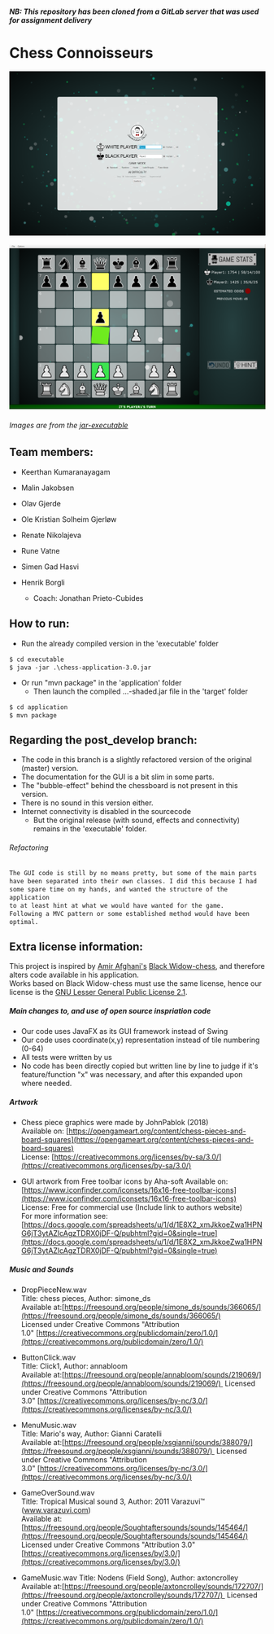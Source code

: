 ##### *NB: This repository has been cloned from a GitLab server that was used for assignment delivery*

# Chess Connoisseurs

![example1](/docs/slides/example1.PNG)

![example2](/docs/slides/example2.PNG)

###### Images are from the [jar-executable](/executable/chess-application-3.0.jar)

Team members:
------
+ Keerthan Kumaranayagam
+ Malin Jakobsen
+ Olav Gjerde
+ Ole Kristian Solheim Gjerløw
+ Renate Nikolajeva
+ Rune Vatne
+ Simen Gad Hasvi
+ Henrik Borgli

    + Coach: Jonathan Prieto-Cubides
 
How to run:
----
+ Run the already compiled version in the 'executable' folder

```
$ cd executable
$ java -jar .\chess-application-3.0.jar
```


+ Or run "mvn package" in the 'application' folder
   - Then launch the compiled ...-shaded.jar file in the 'target' folder

```
$ cd application
$ mvn package
```

Regarding the post_develop branch:
---
+ The code in this branch is a slightly refactored version of the original (master) version.   
+ The documentation for the GUI is a bit slim in some parts.  
+ The "bubble-effect" behind the chessboard is not present in this version.
+ There is no sound in this version either.
+ Internet connectivity is disabled in the sourcecode
   - But the original release (with sound, effects and connectivity) remains in the 'executable' folder.  
   
###### Refactoring  

    The GUI code is still by no means pretty, but some of the main parts  
    have been separated into their own classes. I did this because I had  
    some spare time on my hands, and wanted the structure of the application  
    to at least hint at what we would have wanted for the game.  
    Following a MVC pattern or some established method would have been optimal.

Extra license information:
---
This project is inspired by [Amir Afghani's](https://github.com/amir650) [Black Widow-chess](https://github.com/amir650/BlackWidow-Chess), and therefore alters code available in his application.   
Works based on Black Widow-chess must use the same license, hence our license is the [GNU Lesser General Public License 2.1](https://www.gnu.org/licenses/old-licenses/lgpl-2.1.html).  
##### Main changes to, and use of open source inspriation code

+ Our code uses JavaFX as its GUI framework instead of Swing
+ Our code uses coordinate(x,y) representation instead of tile numbering (0-64)
+ All tests were written by us
+ No code has been directly copied but written line by line to judge if it's  
  feature/function "x" was necessary, and after this expanded upon where needed.  

##### Artwork
+ Chess piece graphics were made by JohnPablok (2018)   
  Available on: [https://opengameart.org/content/chess-pieces-and-board-squares](https://opengameart.org/content/chess-pieces-and-board-squares)  
  License: [https://creativecommons.org/licenses/by-sa/3.0/](https://creativecommons.org/licenses/by-sa/3.0/)
  
+ GUI artwork from Free toolbar icons by Aha-soft
  Available on: [https://www.iconfinder.com/iconsets/16x16-free-toolbar-icons](https://www.iconfinder.com/iconsets/16x16-free-toolbar-icons)
  License: Free for commercial use (Include link to authors website)  
  For more information see: [https://docs.google.com/spreadsheets/u/1/d/1E8X2_xmJkkoeZwa1HPNG6jT3ytAZlcAgzTDRX0jDF-Q/pubhtml?gid=0&single=true](https://docs.google.com/spreadsheets/u/1/d/1E8X2_xmJkkoeZwa1HPNG6jT3ytAZlcAgzTDRX0jDF-Q/pubhtml?gid=0&single=true)
  
##### Music and Sounds
+ DropPieceNew.wav  
  Title: chess pieces, Author: simone_ds  
  Available at:[https://freesound.org/people/simone_ds/sounds/366065/](https://freesound.org/people/simone_ds/sounds/366065/)  
  Licensed under Creative Commons "Attribution 1.0" [https://creativecommons.org/publicdomain/zero/1.0/](https://creativecommons.org/publicdomain/zero/1.0/)

+ ButtonClick.wav  
  Title: Click1, Author: annabloom  
  Available at:[https://freesound.org/people/annabloom/sounds/219069/](https://freesound.org/people/annabloom/sounds/219069/)  
  Licensed under Creative Commons "Attribution 3.0" [https://creativecommons.org/licenses/by-nc/3.0/](https://creativecommons.org/licenses/by-nc/3.0/)

+ MenuMusic.wav  
  Title: Mario's way, Author: Gianni Caratelli  
  Available at:[https://freesound.org/people/xsgianni/sounds/388079/](https://freesound.org/people/xsgianni/sounds/388079/)  
  Licensed under Creative Commons "Attribution 3.0" [https://creativecommons.org/licenses/by-nc/3.0/](https://creativecommons.org/licenses/by-nc/3.0/)

+ GameOverSound.wav  
  Title: Tropical Musical sound 3, Author: 2011 Varazuvi™ (www.varazuvi.com)  
  Available at:[https://freesound.org/people/Soughtaftersounds/sounds/145464/](https://freesound.org/people/Soughtaftersounds/sounds/145464/)  
  Licensed under Creative Commons "Attribution 3.0" [https://creativecommons.org/licenses/by/3.0/](https://creativecommons.org/licenses/by/3.0/)

+ GameMusic.wav
  Title: Nodens (Field Song), Author: axtoncrolley  
  Available at:[https://freesound.org/people/axtoncrolley/sounds/172707/](https://freesound.org/people/axtoncrolley/sounds/172707/)  
  Licensed under Creative Commons "Attribution 1.0" [https://creativecommons.org/publicdomain/zero/1.0/](https://creativecommons.org/publicdomain/zero/1.0/)
